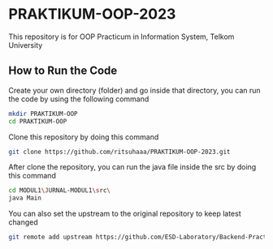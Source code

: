 # PRAKTIKUM-OOP-2023
This repository is for OOP Practicum in Information System, Telkom University

## How to Run the Code
Create your own directory (folder) and go inside that directory, you can run the code by using the following command
```bash
mkdir PRAKTIKUM-OOP
cd PRAKTIKUM-OOP
```

Clone this repository by doing this command
```bash
git clone https://github.com/ritsuhaaa/PRAKTIKUM-OOP-2023.git
```

After clone the repository, you can run the java file inside the src by doing this command
```bash
cd MODUL1\JURNAL-MODUL1\src\
java Main
```

You can also set the upstream to the original repository to keep latest changed
```bash
git remote add upstream https://github.com/ESD-Laboratory/Backend-Practice
```
